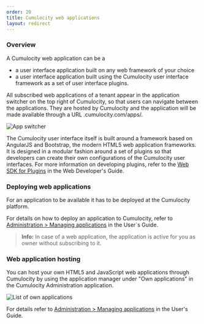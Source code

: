 ```yaml
---
order: 20
title: Cumulocity web applications
layout: redirect
---
```


### Overview

A Cumulocity web application can be a

* a user interface application built on any web framework of your choice
* a user interface application built using the Cumulocity user interface framework as a set of user interface plugins.

All subscribed web applications of a tenant appear in the application switcher on the top right of Cumulocity, so that users can navigate between the applications. They are hosted by Cumulocity and the application will be made available through a URL <tenant>.cumulocity.com/apps/<application>.

<img src="/guides/images/concepts-guide/Admin_AppSwitcher.png" alt="App switcher" style="max-width: 50%">

The Cumulocity user interface itself is built around a framework based on AngularJS and Bootstrap, the modern HTML5 web application frameworks. It is designed in a modular fashion around a set of plugins so that developers can create their own configurations of the Cumulocity user interfaces. For more information on developing plugins, refer to the [Web SDK for Plugins](/guides/web/introduction) in the Web Developer's Guide.

### Deploying web applications

For an application to be available it has to be deployed at the Cumulocity platform. 

For details on how to deploy an application to Cumulocity, refer to [Administration > Managing applications](/guides/users-guide/administration#applications) in the User`s Guide. 

> **Info:** In case of a web application, the application is active for you as owner without subscribing to it.

### Web application hosting

You can host your own HTML5 and JavaScript web applications through Cumulocity by using the application manager under "Own applications" in the Cumulocity Administration application.

![List of own applications](/guides/images/concepts-guide/Admin_OwnApplications.png)

For details refer to  [Administration > Managing applications](/guides/users-guide/administration#applications) in the User's Guide. 
